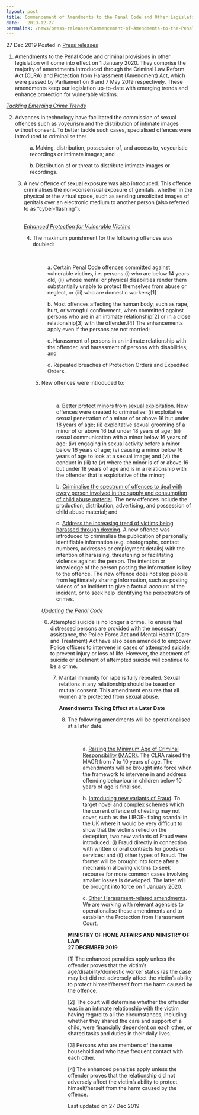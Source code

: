 ```yaml
---
layout: post
title: Commencement of Amendments to the Penal Code and Other Legislation on 1 January 2020
date:   2019-12-27
permalink: /news/press-releases/Commencement-of-Amendments-to-the-Penal-Code-and-Other-Legislation-on-1-January-2020
---
```


27 Dec 2019 Posted in [Press releases](/news/press-releases)

1.  Amendments to the Penal Code and criminal provisions in other legislation will come into effect on 1 January 2020. They comprise the majority of amendments introduced through the Criminal Law Reform Act (CLRA) and Protection from Harassment (Amendment) Act, which were passed by Parliament on 6 and 7 May 2019 respectively. These amendments keep our legislation up-to-date with emerging trends and enhance protection for vulnerable victims.

<u><i>Tackling Emerging Crime Trends</i></u>
<ol start="2">
<li>Advances in technology have facilitated the commission of sexual offences such as voyeurism and the distribution of intimate images without consent. To better tackle such cases, specialised offences were introduced to criminalise the:
<br>
<p style="margin-left: 40px">a. Making, distribution, possession of, and access to, voyeuristic recordings or intimate images; and</p>

<p style="margin-left: 40px">b. Distribution of or threat to distribute intimate images or recordings.</p></li>
<ol start="3">
<p><li>A new offence of sexual exposure was also introduced. This offence criminalises the non-consensual exposure of genitals, whether in the physical or the virtual space, such as sending unsolicited images of genitals over an electronic medium to another person (also referred to as “cyber-flashing”).</li></p>
<br>
<u><i>Enhanced Protection for Vulnerable Victims</i></u>
<ol start="4">
<p><li>The maximum punishment for the following offences was doubled:</li></p>
<br>
<p style="margin-left: 40px">a. Certain Penal Code offences committed against vulnerable victims, i.e. persons (i) who are below 14 years old, (ii) whose mental or physical disabilities render them substantially unable to protect themselves from abuse or neglect, or (iii) who are domestic workers;[1]</p>

<p style="margin-left: 40px">b. Most offences affecting the human body, such as rape, hurt, or wrongful confinement, when committed against persons who are in an intimate relationship[2] or in a close relationship[3] with the offender.[4] The enhancements apply even if the persons are not married;</p>

<p style="margin-left: 40px">c. Harassment of persons in an intimate relationship with the offender, and harassment of persons with disabilities; and</p>

<p style="margin-left: 40px">d. Repeated breaches of Protection Orders and Expedited Orders.</p>
<ol start="5">
  <p><li>New offences were introduced to:</li></p>
<br>
<p style="margin-left: 40px">a. <u>Better protect minors from sexual exploitation</u>. New offences were created to criminalise: (i) exploitative sexual penetration of a minor of or above 16 but under 18 years of age; (ii) exploitative sexual grooming of a minor of or above 16 but under 18 years of age; (iii) sexual communication with a minor below 16 years of age; (iv) engaging in sexual activity before a minor below 16 years of age; (v) causing a minor below 16 years of age to look at a sexual image; and (vi) the conduct in (iii) to (v) where the minor is of or above 16 but under 18 years of age and is in a relationship with the offender that is exploitative of the minor;</p>

<p style="margin-left: 40px">b. <u>Criminalise the spectrum of offences to deal with every person involved in the supply and consumption of child abuse material</u>. The new offences include the production, distribution, advertising, and possession of child abuse material; and</p>

<p style="margin-left: 40px">c. <u>Address the increasing trend of victims being harassed through doxxing</u>. A new offence was introduced to criminalise the publication of personally identifiable information (e.g. photographs, contact numbers, addresses or employment details) with the intention of harassing, threatening or facilitating violence against the person. The intention or knowledge of the person posting the information is key to the offence. The new offence does not stop people from legitimately sharing information, such as posting videos of an incident to give a factual account of the incident, or to seek help identifying the perpetrators of crimes.</p>

<u><i>Updating the Penal Code</i></u>
<ol start="6">
<p><li>Attempted suicide is no longer a crime. To ensure that distressed persons are provided with the necessary assistance, the Police Force Act and Mental Health (Care and Treatment) Act have also been amended to empower Police officers to intervene in cases of attempted suicide, to prevent injury or loss of life. However, the abetment of suicide or abetment of attempted suicide will continue to be a crime.</li></p>
<ol start="7">
<p><li>Marital immunity for rape is fully repealed. Sexual relations in any relationship should be based on mutual consent. This amendment ensures that all women are protected from sexual abuse.</li></p>

<b>Amendments Taking Effect at a Later Date</b>
<ol start="8">
  <p><li>The following amendments will be operationalised at a later date.</li></p>
<br>
<p style="margin-left: 40px">a. <u>Raising the Minimum Age of Criminal Responsibility (MACR)</u>. The CLRA raised the MACR from 7 to 10 years of age. The amendments will be brought into force when the framework to intervene in and address offending behaviour in children below 10 years of age is finalised.</p>

<p style="margin-left: 40px">b. <u>Introducing new variants of Fraud</u>. To target novel and complex schemes which the current offence of cheating may not cover, such as the LIBOR- fixing scandal in the UK where it would be very difficult to show that the victims relied on the deception, two new variants of Fraud were introduced: (i) Fraud directly in connection with written or oral contracts for goods or services; and (ii) other types of Fraud. The former will be brought into force after a mechanism allowing victims to seek recourse for more common cases involving smaller losses is developed. The latter will be brought into force on 1 January 2020.</p>

<p style="margin-left: 40px">c. <u>Other Harassment-related amendments</u>. We are working with relevant agencies to operationalise these amendments and to establish the Protection from Harassment Court.</p>

<b>MINISTRY OF HOME AFFAIRS AND MINISTRY OF LAW</b><br>
<b>27 DECEMBER 2019</b>

[1] The enhanced penalties apply unless the offender proves that the victim’s age/disability/domestic worker status (as the case may be) did not adversely affect the victim’s ability to protect himself/herself from the harm caused by the offence.

[2] The court will determine whether the offender was in an intimate relationship with the victim having regard to all the circumstances, including whether they shared the care and support of a child, were financially dependent on each other, or shared tasks and duties in their daily lives.

[3] Persons who are members of the same household and who have frequent contact with each other.

[4] The enhanced penalties apply unless the offender proves that the relationship did not adversely affect the victim’s ability to protect himself/herself from the harm caused by the offence.

<p class="right-side-updated">Last updated on 27 Dec 2019</p> 
